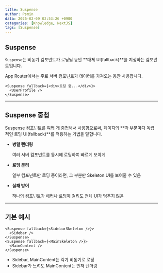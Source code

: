 ```yaml
---
title: Suspense
author: Psmin
data: 2025-02-09 02:53:26 +0900
categories: [Knowledge, NextJS]
tags: [Suspense]
---
```


## Suspense

`Suspense`는 비동기 컴포넌트가 로딩될 동안 **대체 UI(fallback)**를 지정하는 컴포넌트입니다.

App Router에서는 주로 서버 컴포넌트가 데이터를 가져오는 동안 사용합니다.

```tsx
<Suspense fallback={<div>로딩 중...</div>}>
  <UserProfile />
</Suspense>
```

---

## Suspense 중첩

Suspense 컴포넌트를 여러 개 중첩해서 사용함으로써,
페이지의 **각 부분마다 독립적인 로딩 UI(fallback)**를 적용하는 기법을 말합니다.

- **병렬 렌더링**

  여러 서버 컴포넌트를 동시에 로딩하여 빠르게 보이게

- **로딩 분리**

  일부 컴포넌트만 로딩 중이라면, 그 부분만 Skeleton UI를 보여줄 수 있음

- **실패 방어**

  하나의 컴포넌트가 에러나 로딩이 걸려도 전체 UI가 멈추지 않음

---

## 기본 예시

```tsx
<Suspense fallback={<SidebarSkeleton />}>
  <Sidebar />
</Suspense>
<Suspense fallback={<MainSkeleton />}>
  <MainContent />
</Suspense>
```

- Sidebar, MainContent는 각기 비동기로 로딩
- Sidebar가 느려도 MainContent는 먼저 렌더링
